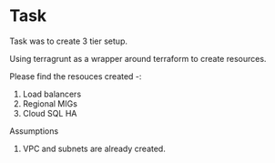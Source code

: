 # Task 

Task was to create 3 tier setup.

Using terragrunt as a wrapper around terraform to create resources. 

Please find the resouces created -:  
1) Load balancers
2) Regional MIGs
3) Cloud SQL HA

Assumptions

1) VPC and subnets are already created.
